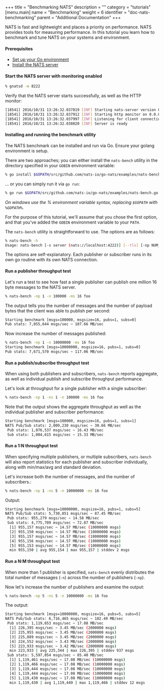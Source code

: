 +++
title = "Benchmarking  NATS"
description = ""
category = "tutorials"
[menu.main]
  name = "Benchmarking"
  weight = 6
  identifier = "doc-nats-benchmarking"
  parent = "Additional Documentation"
+++

NATS is fast and lightweight and places a priority on performance. NATS provides tools for measuring performance. In this tutorial you learn how to benchmark and tune NATS on your systems and environment.

#### Prerequisites

- [Set up your Go environment](/documentation/tutorials/go-install/)
- [Install the NATS server](/documentation/tutorials/gnatsd-install/)

#### Start the NATS server with monitoring enabled

```sh
% gnatsd -m 8222
```

Verify that the NATS server starts successfully, as well as the HTTP monitor:

```sh
[18541] 2016/10/31 13:26:32.037819 [INF] Starting nats-server version 0.9.4
[18541] 2016/10/31 13:26:32.037912 [INF] Starting http monitor on 0.0.0.0:8222
[18541] 2016/10/31 13:26:32.037997 [INF] Listening for client connections on 0.0.0.0:4222
[18541] 2016/10/31 13:26:32.038020 [INF] Server is ready
```

#### Installing and running the benchmark utility 

The NATS benchmark can be installed and run via Go.  Ensure your golang environment is setup.

There are two approaches; you can either install the `nats-bench` utility in the directory specified in your `GOBIN` environment variable:

```sh
% go install $GOPATH/src/github.com/nats-io/go-nats/examples/nats-bench.go
```

... or you can simply run it via `go run`:

```sh
% go run $GOPATH/src/github.com/nats-io/go-nats/examples/nats-bench.go
```

*On windows use the % environment variable syntax, replacing `$GOPATH` with `%GOPATH%`.*

For the purpose of this tutorial, we'll assume that you chose the first option, and that you've added the `GOBIN` environment variable to your `PATH`.

The `nats-bench` utility is straightforward to use. The options are as follows:

```sh
% nats-bench -h
Usage: nats-bench [-s server (nats://localhost:4222)] [--tls] [-np NUM_PUBLISHERS] [-ns NUM_SUBSCRIBERS] [-n NUM_MSGS] [-ms MESSAGE_SIZE] [-csv csvfile] <subject>
```

The options are self-explanatory. Each publisher or subscriber runs in its own go routine with its own NATS connection.

#### Run a publisher throughput test

Let's run a test to see how fast a single publisher can publish one million 16 byte messages to the NATS server.

```sh
% nats-bench -np 1 -n 100000 -ms 16 foo
```

The output tells you the number of messages and the number of payload bytes that the client was able to publish per second:

```sh
Starting benchmark [msgs=100000, msgsize=16, pubs=1, subs=0]
Pub stats: 7,055,644 msgs/sec ~ 107.66 MB/sec
```

Now increase the number of messages published:

```sh
% nats-bench -np 1 -n 10000000 -ms 16 foo
Starting benchmark [msgs=10000000, msgsize=16, pubs=1, subs=0]
Pub stats: 7,671,570 msgs/sec ~ 117.06 MB/sec
```

#### Run a publish/subscribe throughput test

When using both publishers and subscribers, `nats-bench` reports aggregate, as well as individual publish and subscribe throughput performance.

Let's look at throughput for a single publisher with a single subscriber:

```sh
% nats-bench -np 1 -ns 1 -n 100000 -ms 16 foo
```

Note that the output shows the aggregate throughput as well as the individual publisher and subscriber performance:

```sh
Starting benchmark [msgs=100000, msgsize=16, pubs=1, subs=1]
NATS Pub/Sub stats: 2,009,230 msgs/sec ~ 30.66 MB/sec
 Pub stats: 1,076,537 msgs/sec ~ 16.43 MB/sec
 Sub stats: 1,004,615 msgs/sec ~ 15.33 MB/sec
 ```

#### Run a 1:N throughput test

When specifying multiple publishers, or multiple subscribers, `nats-bench` will also report statistics for each publisher and subscriber individually, along with min/max/avg and standard deviation.

Let's increase both the number of messages, and the number of subscribers.:

```sh
% nats-bench -np 1 -ns 5 -n 10000000 -ms 16 foo
```

Output:

```sh
Starting benchmark [msgs=10000000, msgsize=16, pubs=1, subs=5]
NATS Pub/Sub stats: 5,730,851 msgs/sec ~ 87.45 MB/sec
 Pub stats: 955,279 msgs/sec ~ 14.58 MB/sec
 Sub stats: 4,775,709 msgs/sec ~ 72.87 MB/sec
  [1] 955,157 msgs/sec ~ 14.57 MB/sec (10000000 msgs)
  [2] 955,150 msgs/sec ~ 14.57 MB/sec (10000000 msgs)
  [3] 955,157 msgs/sec ~ 14.57 MB/sec (10000000 msgs)
  [4] 955,156 msgs/sec ~ 14.57 MB/sec (10000000 msgs)
  [5] 955,153 msgs/sec ~ 14.57 MB/sec (10000000 msgs)
  min 955,150 | avg 955,154 | max 955,157 | stddev 2 msgs
```

#### Run a N:M throughput test

When more than 1 publisher is specified, `nats-bench` evenly distributes the total number of  messages (`-n`) across the number of publishers (`-np`). 

Now let's increase the number of publishers and examine the output:

```sh
% nats-bench -np 5 -ns 5 -n 10000000 -ms 16 foo
```

The output:

```sh
Starting benchmark [msgs=10000000, msgsize=16, pubs=5, subs=5]
NATS Pub/Sub stats: 6,716,465 msgs/sec ~ 102.49 MB/sec
 Pub stats: 1,119,653 msgs/sec ~ 17.08 MB/sec
  [1] 226,395 msgs/sec ~ 3.45 MB/sec (2000000 msgs)
  [2] 225,955 msgs/sec ~ 3.45 MB/sec (2000000 msgs)
  [3] 225,889 msgs/sec ~ 3.45 MB/sec (2000000 msgs)
  [4] 224,552 msgs/sec ~ 3.43 MB/sec (2000000 msgs)
  [5] 223,933 msgs/sec ~ 3.42 MB/sec (2000000 msgs)
  min 223,933 | avg 225,344 | max 226,395 | stddev 937 msgs
 Sub stats: 5,597,054 msgs/sec ~ 85.40 MB/sec
  [1] 1,119,461 msgs/sec ~ 17.08 MB/sec (10000000 msgs)
  [2] 1,119,466 msgs/sec ~ 17.08 MB/sec (10000000 msgs)
  [3] 1,119,444 msgs/sec ~ 17.08 MB/sec (10000000 msgs)
  [4] 1,119,444 msgs/sec ~ 17.08 MB/sec (10000000 msgs)
  [5] 1,119,430 msgs/sec ~ 17.08 MB/sec (10000000 msgs)
  min 1,119,430 | avg 1,119,449 | max 1,119,466 | stddev 12 msgs
  ```
